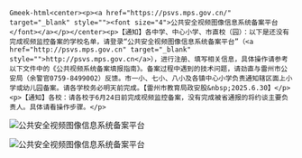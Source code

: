 `Gmeek-html<center><p><a href="https://psvs.mps.gov.cn/" target="_blank" style=""><font size="4">公共安全视频图像信息系统备案平台</font></a></p></center><p>【通知】各中学、中心小学、市直校（园）：以下是还没有完成视频监控备案的学校名单，请登录“公共安全视频图像信息系统备案平台”（<a href="http://psvs.mps.gov.cn" target="_blank" style="">http://psvs.mps.gov.cn</a>），进行注册、填写相关信息，具体操作请参考以下文件中的《公共视频系统备案填报指南》。备案过程中遇到的技术问题，请劲直与雷州市公安局（余警官0759-8499002）反馈。市一小、七小、八小及各镇中心小学负责通知辖区面上小学或幼儿园备案。请各学校务必明天前完成。【雷州市教育局政安股&nbsp;2025.6.30】</p><p>【通知】各校：请各校于6月24日前完成视频监控备案，没有完成被省通报的将约谈主要负责人。具体请看操作步骤。</p>`

![公共安全视频图像信息系统备案平台](/assets/file/2025/06/2025062504.webp)

![公共安全视频图像信息系统备案平台](/assets/file/2025/06/公共安全视频图像信息系统备案平台.webp)